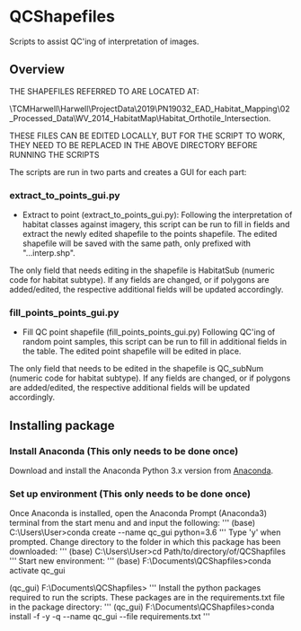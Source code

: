 # QCShapefiles
Scripts to assist QC'ing of interpretation of images.

## Overview

THE SHAPEFILES REFERRED TO ARE LOCATED AT:

\\TCMHarwell\Harwell\ProjectData\2019\PN19032_EAD_Habitat_Mapping\02_Processed_Data\WV_2014_HabitatMap\Habitat_Orthotile_Intersection.

THESE FILES CAN BE EDITED LOCALLY, BUT FOR THE SCRIPT TO WORK, THEY NEED TO BE REPLACED IN THE ABOVE DIRECTORY BEFORE RUNNING THE SCRIPTS

The scripts are run in two parts and creates a GUI for each part:

### extract_to_points_gui.py
- Extract to point (extract_to_points_gui.py):
Following the interpretation of habitat classes against imagery, this script can be run to fill in fields and extract the newly edited shapefile to the points shapefile. The edited shapefile will be saved with the same path, only prefixed with "...interp.shp". 

The only field that needs editing in the shapefile is HabitatSub (numeric code for habitat subtype). If any fields are changed, or if polygons are added/edited, the respective additional fields will be updated accordingly.

### fill_points_points_gui.py
- Fill QC point shapefile (fill_points_points_gui.py)
Following QC'ing of random point samples, this script can be run to fill in additional fields in the table. The edited point shapefile will be edited in place.

The only field that needs to be edited in the shapefile is QC_subNum (numeric code for habitat subtype). If any fields are changed, or if polygons are added/edited, the respective additional fields will be updated accordingly.

## Installing package

### Install Anaconda (This only needs to be done once)
Download and install the Anaconda Python 3.x version from [Anaconda](https://www.anaconda.com/distribution/#download-section).

### Set up environment (This only needs to be done once)
Once Anaconda is installed, open the Anaconda Prompt (Anaconda3) terminal from the start menu and and input the following:
'''
(base) C:\Users\User>conda create --name qc_gui python=3.6
'''
Type 'y' when prompted.
Change directory to the folder in which this package has been downloaded:
'''
(base) C:\Users\User>cd Path/to/directory/of/QCShapfiles
'''
Start new environment:
'''
(base) F:\Documents\QCShapfiles>conda activate qc_gui

(qc_gui) F:\Documents\QCShapfiles>
'''
Install the python packages required to run the scripts. These packages are in the requirements.txt file in the package directory:
'''
(qc_gui) F:\Documents\QCShapfiles>conda install -f -y -q --name qc_gui  --file requirements.txt
'''